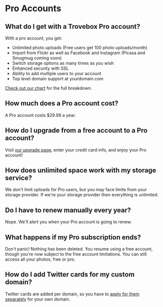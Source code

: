 Pro Accounts
===========================

## What do I get with a Trovebox Pro account?
With a pro account, you get:
* Unlimited photo uploads (Free users get 100 photo uploads/month)
* Import from Flickr as well as Facebook and Instagram (Picasa and Smugmug coming soon)
* Switch storage options as many times as you wish
* Enhanced security with SSL
* Ability to add multiple users to your account
* Top level domain support at yourdomain.com

<a href="https://trovebox.com/plans">Check out our chart</a> for the full breakdown.

## How much does a Pro account cost?
A Pro account costs $29.99 a year.

## How do I upgrade from a free account to a Pro account?
Visit <a href="https://trovebox.com/upgrade">our upgrade page</a>, enter your credit card info, and enjoy your Pro account!

## How does unlimited space work with my storage service?
We don't limit uploads for Pro users, but you may face limits from your storage provider. If we're your storage provider then everything is unlimited. 

## Do I have to renew manually every year?
Nope. We'll alert you when your Pro account is going to renew.

## What happens if my Pro subscription ends?
Don't panic! Nothing has been deleted. You resume using a free account, though you're now subject to the free account limitations. You can still access all your photos, free or pro.

## How do I add Twitter cards for my custom domain?
Twitter cards are added per domain, so you have to <a href="https://dev.twitter.com/docs/cards">apply for them separately</a> for your own domain.
